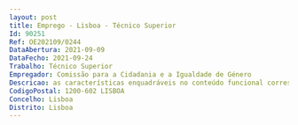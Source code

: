```yaml
--- 
layout: post
title: Emprego - Lisboa - Técnico Superior
Id: 90251
Ref: OE202109/0244
DataAbertura: 2021-09-09
DataFecho: 2021-09-24
Trabalho: Técnico Superior
Empregador: Comissão para a Cidadania e a Igualdade de Género
Descricao: as características enquadráveis no conteúdo funcional correspondente à carreira categoria de técnico a superior
CodigoPostal: 1200-602 LISBOA
Concelho: Lisboa
Distrito: Lisboa
--- 
```

